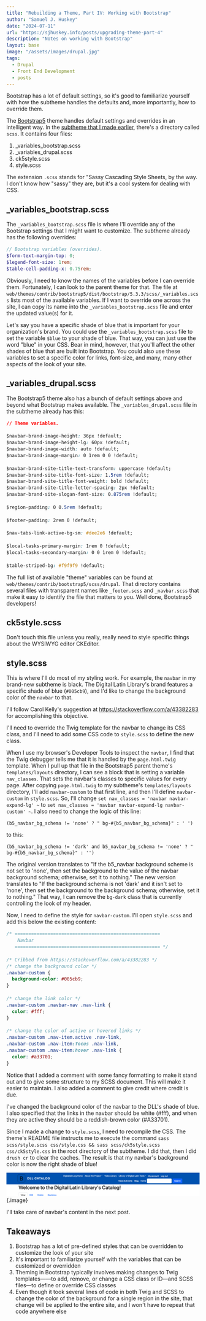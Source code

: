 ```yaml
---
title: "Rebuilding a Theme, Part IV: Working with Bootstrap"
author: "Samuel J. Huskey"
date: "2024-07-11"
url: "https://sjhuskey.info/posts/upgrading-theme-part-4"
description: "Notes on working with Bootstrap"
layout: base
image: "/assets/images/drupal.jpg"
tags:
  - Drupal
  - Front End Development
  - posts
---
```


Bootstrap has a lot of default settings, so it's good to familiarize yourself with how the subtheme handles the defaults and, more importantly, how to override them.

The [Bootstrap5](https://www.drupal.org/project/bootstrap5) theme handles default settings and overrides in an intelligent way. In the [subtheme that I made earlier](https://sjhuskey.info/posts/upgrading-theme-part-2), there's a directory called `scss`. It contains four files:

1. \_variables_bootstrap.scss
1. \_variables_drupal.scss
1. ck5style.scss
1. style.scss

The extension `.scss` stands for "Sassy Cascading Style Sheets, by the way. I don't know how "sassy" they are, but it's a cool system for dealing with CSS.

## \_variables_bootstrap.scss

The `_variables_bootstrap.scss` file is where I'll override any of the Bootstrap settings that I might want to customize. The subtheme already has the following overrides:

```scss
// Bootstrap variables (overrides).
$form-text-margin-top: 0;
$legend-font-size: 1rem;
$table-cell-padding-x: 0.75rem;
```

Obviously, I need to know the names of the variables before I can override them. Fortunately, I can look to the parent theme for that. The file at `web/themes/contrib/bootstrap5/dist/bootstrap/5.3.3/scss/_variables.scss` lists most of the available variables. If I want to override one across the site, I can copy its name into the `_variables_bootstrap.scss` file and enter the updated value(s) for it.

Let's say you have a specific shade of blue that is important for your organization's brand. You could use the `_variables_bootstrap.scss` file to set the variable `$blue` to your shade of blue. That way, you can just use the word "blue" in your CSS. Bear in mind, however, that you'll affect the other shades of blue that are built into Bootstrap. You could also use these variables to set a specific color for links, font-size, and many, many other aspects of the look of your site.

## \_variables_drupal.scss

The Bootstrap5 theme also has a bunch of default settings above and beyond what Bootstrap makes available. The `_variables_drupal.scss` file in the subtheme already has this:

```css
// Theme variables.

$navbar-brand-image-height: 36px !default;
$navbar-brand-image-height-lg: 60px !default;
$navbar-brand-image-width: auto !default;
$navbar-brand-image-margin: 0 1rem 0 0 !default;

$navbar-brand-site-title-text-transform: uppercase !default;
$navbar-brand-site-title-font-size: 1.5rem !default;
$navbar-brand-site-title-font-weight: bold !default;
$navbar-brand-site-title-letter-spacing: 2px !default;
$navbar-brand-site-slogan-font-size: 0.875rem !default;

$region-padding: 0 0.5rem !default;

$footer-padding: 2rem 0 !default;

$nav-tabs-link-active-bg-sm: #dee2e6 !default;

$local-tasks-primary-margin: 1rem 0 !default;
$local-tasks-secondary-margin: 0 0 1rem 0 !default;

$table-striped-bg: #f9f9f9 !default;
```

The full list of available "theme" variables can be found at `web/themes/contrib/bootstrap5/scss/drupal`. That directory contains several files with transparent names like `_footer.scss` and `_navbar.scss` that make it easy to identify the file that matters to you. Well done, Bootstrap5 developers!

## ck5style.scss

Don't touch this file unless you really, really need to style specific things about the WYSIWYG editor CKEditor.

## style.scss

This is where I'll do most of my styling work. For example, the `navbar` in my brand-new subtheme is black. The Digital Latin Library's brand features a specific shade of blue (`#005cb9`), and I'd like to change the background color of the `navbar` to that.

I'll follow Carol Kelly's suggestion at <https://stackoverflow.com/a/43382283> for accomplishing this objective.

I'll need to override the Twig template for the navbar to change its CSS class, and I'll need to add some CSS code to `style.scss` to define the new class.

When I use my browser's Developer Tools to inspect the `navbar`, I find that the Twig debugger tells me that it is handled by the `page.html.twig` template. When I pull up that file in the Bootstrap5 parent theme's `templates/layouts` directory, I can see a block that is setting a variable `nav_classes`. That sets the navbar's classes to specific values for every page. After copying `page.html.twig` to my subtheme's `templates/layouts` directory, I'll add `navbar-custom` to that first line, and then I'll define `navbar-custom` in `style.scss`. So, I'll change `set nav_classes = 'navbar navbar-expand-lg' ~` to `set nav_classes = 'navbar navbar-expand-lg navbar-custom' ~`. I also need to change the logic of this line:

```twig
(b5_navbar_bg_schema != 'none' ? " bg-#{b5_navbar_bg_schema}" : ' ')
```

to this:

```twig
(b5_navbar_bg_schema != 'dark' and b5_navbar_bg_schema != 'none' ? " bg-#{b5_navbar_bg_schema}" : '')
```

The original version translates to "If the b5_navbar background scheme is not set to 'none', then set the background to the value of the navbar background schema; otherwise, set it to nothing." The new version translates to "If the background schema is not 'dark' and it isn't set to 'none', then set the background to the background schema; otherwise, set it to nothing." That way, I can remove the `bg-dark` class that is currently controlling the look of my header.

Now, I need to define the style for `navbar-custom`. I'll open `style.scss` and add this below the existing content:

```css
/* ===================================================== 
    Navbar
   ===================================================== */

/* Cribbed from https://stackoverflow.com/a/43382283 */
/* change the background color */
.navbar-custom {
  background-color: #005cb9;
}

/* change the link color */
.navbar-custom .navbar-nav .nav-link {
  color: #fff;
}

/* change the color of active or hovered links */
.navbar-custom .nav-item.active .nav-link,
.navbar-custom .nav-item:focus .nav-link,
.navbar-custom .nav-item:hover .nav-link {
  color: #a33701;
}
```

Notice that I added a comment with some fancy formatting to make it stand out and to give some structure to my SCSS document. This will make it easier to maintain. I also added a comment to give credit where credit is due.

I've changed the background color of the navbar to the DLL's shade of blue. I also specified that the links in the navbar should be white (#fff), and when they are active they should be a reddish-brown color (#A33701).

Since I made a change to `style.scss`, I need to recompile the CSS. The theme's README file instructs me to execute the command `sass scss/style.scss css/style.css && sass scss/ck5style.scss css/ck5style.css` in the root directory of the subtheme. I did that, then I did `drush cr` to clear the caches. The result is that my navbar's background color is now the right shade of blue!

![Screenshot of my new navbar color](/assets/images/front-end/new-navbar-color.png "New Navbar Color"){.image}

I'll take care of navbar's content in the next post.

## Takeaways

1. Bootstrap has a lot of pre-defined styles that can be overridden to customize the look of your site
1. It's important to familiarize yourself with the variables that can be customized or overridden
1. Theming in Bootstrap typically involves making changes to Twig templates——to add, remove, or change a CSS class or ID—and SCSS files—to define or override CSS classes
1. Even though it took several lines of code in both Twig and SCSS to change the color of the background for a single region in the site, that change will be applied to the entire site, and I won't have to repeat that code anywhere else
